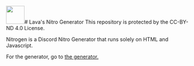 <img src=https://cdn-a.utip.io/media/cache/product_image_fullsize/uploads/products/8642702/5f7f6dd317140181826285.png width="50px"># Lava's Nitro Generator
This repository is protected by the CC-BY-ND 4.0 License.

Nitrogen is a Discord Nitro Generator that runs solely on HTML and Javascript.

For the generator, go to [the generator.](http://nitrogen.lavakid.net/index.html)

